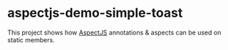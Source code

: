 # aspectjs-demo-simple-toast

This project shows how [AspectJS](https://www.npmjs.com/package/@aspectjs/core) annotations & aspects can be used on static members.
